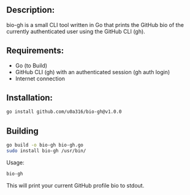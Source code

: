 ## Description:
bio-gh is a small CLI tool written in Go that prints the GitHub bio of the currently authenticated user using the GitHub CLI (gh).

## Requirements:

* Go (to Build)
* GitHub CLI (gh) with an authenticated session (gh auth login)
* Internet connection


## Installation:
```sh
go install github.com/u0a316/bio-gh@v1.0.0
```

## Building
```sh
go build -o bio-gh bio-gh.go
sudo install bio-gh /usr/bin/
```

Usage:
```sh
bio-gh
```
This will print your current GitHub profile bio to stdout.

